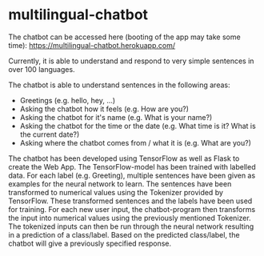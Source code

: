 # multilingual-chatbot

The chatbot can be accessed here (booting of the app may take some time):
https://multilingual-chatbot.herokuapp.com/

Currently, it is able to understand and respond to very simple sentences in over 100 languages.

The chatbot is able to understand sentences in the following areas:

- Greetings (e.g. hello, hey, ...)
- Asking the chatbot how it feels (e.g. How are you?)
- Asking the chatbot for it's name (e.g. What is your name?)
- Asking the chatbot for the time or the date (e.g. What time is it? What is the current date?)
- Asking where the chatbot comes from / what it is (e.g. What are you?)

The chatbot has been developed using TensorFlow as well as Flask to create the Web App.
The TensorFlow-model has been trained with labelled data. For each label (e.g. Greeting), multiple sentences have been given as examples for the neural network to learn. The sentences have been transformed to numerical values using the Tokenizer provided by TensorFlow. These transformed sentences and the labels have been used for training. 
For each new user input, the chatbot-program then transforms the input into numerical values using the previously mentioned Tokenizer. The tokenized inputs can then be run through the neural network resulting in a prediction of a class/label. Based on the predicted class/label, the chatbot will give a previously specified response.

